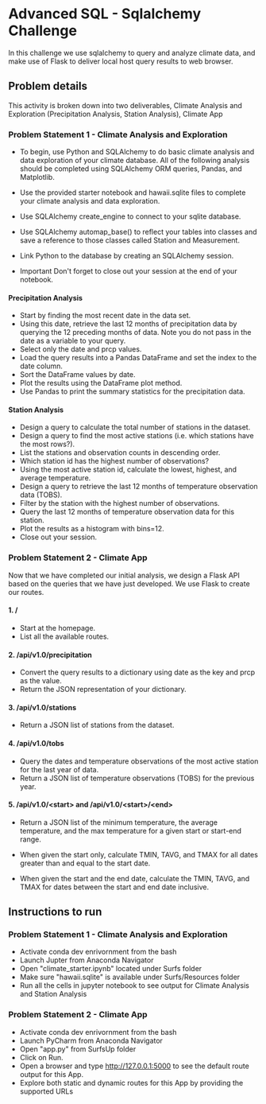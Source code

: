 # Advanced SQL - Sqlalchemy Challenge
In this challenge we use sqlalchemy to query and analyze climate data, and make use of Flask to deliver local host query results to web browser.

## Problem details
This activity is broken down into two deliverables, Climate Analysis and Exploration (Precipitation Analysis, Station Analysis), Climate App

### Problem Statement 1 - Climate Analysis and Exploration
- To begin, use Python and SQLAlchemy to do basic climate analysis and data exploration of your climate database. All of the following analysis should be completed using SQLAlchemy ORM queries, Pandas, and Matplotlib.

- Use the provided starter notebook and hawaii.sqlite files to complete your climate analysis and data exploration.

- Use SQLAlchemy create_engine to connect to your sqlite database.

- Use SQLAlchemy automap_base() to reflect your tables into classes and save a reference to those classes called Station and Measurement.

- Link Python to the database by creating an SQLAlchemy session.

- Important Don't forget to close out your session at the end of your notebook.

#### Precipitation Analysis
- Start by finding the most recent date in the data set.
- Using this date, retrieve the last 12 months of precipitation data by querying the 12 preceding months of data. Note you do not pass in the date as a variable to your query.
- Select only the date and prcp values.
- Load the query results into a Pandas DataFrame and set the index to the date column.
- Sort the DataFrame values by date.
- Plot the results using the DataFrame plot method.
- Use Pandas to print the summary statistics for the precipitation data.

#### Station Analysis
- Design a query to calculate the total number of stations in the dataset.
- Design a query to find the most active stations (i.e. which stations have the most rows?).
- List the stations and observation counts in descending order.
- Which station id has the highest number of observations?
- Using the most active station id, calculate the lowest, highest, and average temperature.
- Design a query to retrieve the last 12 months of temperature observation data (TOBS).
- Filter by the station with the highest number of observations.
- Query the last 12 months of temperature observation data for this station.
- Plot the results as a histogram with bins=12.
- Close out your session.

### Problem Statement 2 - Climate App
Now that we have completed our initial analysis, we design a Flask API based on the queries that we have just developed. We use Flask to create our routes.

#### 1. /
- Start at the homepage.
- List all the available routes.

#### 2. /api/v1.0/precipitation
- Convert the query results to a dictionary using date as the key and prcp as the value.
- Return the JSON representation of your dictionary.

#### 3. /api/v1.0/stations
- Return a JSON list of stations from the dataset.

#### 4. /api/v1.0/tobs
- Query the dates and temperature observations of the most active station for the last year of data.
- Return a JSON list of temperature observations (TOBS) for the previous year.

#### 5. /api/v1.0/\<start> and /api/v1.0/\<start>/\<end>
- Return a JSON list of the minimum temperature, the average temperature, and the max temperature for a given start or start-end range.

- When given the start only, calculate TMIN, TAVG, and TMAX for all dates greater than and equal to the start date.

- When given the start and the end date, calculate the TMIN, TAVG, and TMAX for dates between the start and end date inclusive.

## Instructions to run

### Problem Statement 1 - Climate Analysis and Exploration
- Activate conda dev enrivornment from the bash
- Launch Jupter from Anaconda Navigator
- Open "climate_starter.ipynb" located under Surfs folder
- Make sure "hawaii.sqlite" is available under Surfs/Resources folder
- Run all the cells in jupyter notebook to see output for Climate Analysis and Station Analysis


### Problem Statement 2 - Climate App
- Activate conda dev enrivornment from the bash
- Launch PyCharm from Anaconda Navigator
- Open "app.py" from SurfsUp folder
- Click on Run.
- Open a browser and type http://127.0.0.1:5000 to see the default route output for this App.
- Explore both static and dynamic routes for this App by providing the supported URLs